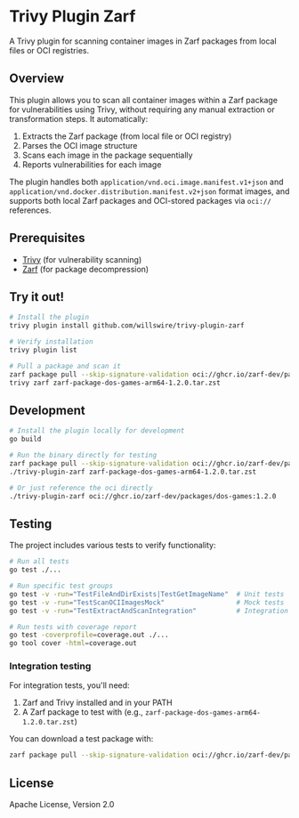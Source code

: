 # Trivy Plugin Zarf

A Trivy plugin for scanning container images in Zarf packages from local files or OCI registries.

## Overview

This plugin allows you to scan all container images within a Zarf package for vulnerabilities using Trivy, without requiring any manual extraction or transformation steps. It automatically:

1. Extracts the Zarf package (from local file or OCI registry)
2. Parses the OCI image structure
3. Scans each image in the package sequentially
4. Reports vulnerabilities for each image

The plugin handles both `application/vnd.oci.image.manifest.v1+json` and `application/vnd.docker.distribution.manifest.v2+json` format images, and supports both local Zarf packages and OCI-stored packages via `oci://` references.

## Prerequisites

- [Trivy](https://github.com/aquasecurity/trivy) (for vulnerability scanning)
- [Zarf](https://github.com/defenseunicorns/zarf) (for package decompression)

## Try it out!

```bash
# Install the plugin
trivy plugin install github.com/willswire/trivy-plugin-zarf

# Verify installation
trivy plugin list

# Pull a package and scan it
zarf package pull --skip-signature-validation oci://ghcr.io/zarf-dev/packages/dos-games:1.2.0
trivy zarf zarf-package-dos-games-arm64-1.2.0.tar.zst
```

## Development

```bash
# Install the plugin locally for development
go build

# Run the binary directly for testing
zarf package pull --skip-signature-validation oci://ghcr.io/zarf-dev/packages/dos-games:1.2.0
./trivy-plugin-zarf zarf-package-dos-games-arm64-1.2.0.tar.zst

# Or just reference the oci directly
./trivy-plugin-zarf oci://ghcr.io/zarf-dev/packages/dos-games:1.2.0
```

## Testing

The project includes various tests to verify functionality:

```bash
# Run all tests
go test ./...

# Run specific test groups
go test -v -run="TestFileAndDirExists|TestGetImageName"  # Unit tests
go test -v -run="TestScanOCIImagesMock"                  # Mock tests
go test -v -run="TestExtractAndScanIntegration"          # Integration tests

# Run tests with coverage report
go test -coverprofile=coverage.out ./...
go tool cover -html=coverage.out
```

### Integration testing

For integration tests, you'll need:
1. Zarf and Trivy installed and in your PATH
2. A Zarf package to test with (e.g., `zarf-package-dos-games-arm64-1.2.0.tar.zst`)

You can download a test package with:
```bash
zarf package pull --skip-signature-validation oci://ghcr.io/zarf-dev/packages/dos-games:1.2.0
```

## License

Apache License, Version 2.0
